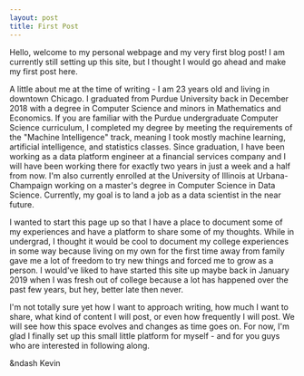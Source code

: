 ```yaml
---
layout: post
title: First Post
---
```


Hello, welcome to my personal webpage and my very first blog post! I am currently still setting up this site, but I thought I would go ahead and make my first post here.

A little about me at the time of writing - I am 23 years old and living in downtown Chicago. I graduated from Purdue University back in December 2018 with a degree in Computer Science and minors in Mathematics and Economics. If you are familiar with the Purdue undergraduate Computer Science curriculum, I completed my degree by meeting the requirements of the "Machine Intelligence" track, meaning I took mostly machine learning, artificial intelligence, and statistics classes. Since graduation, I have been working as a data platform engineer at a financial services company and I will have been working there for exactly two years in just a week and a half from now. I'm also currently enrolled at the University of Illinois at Urbana-Champaign working on a master's degree in Computer Science in Data Science. Currently, my goal is to land a job as a data scientist in the near future.

I wanted to start this page up so that I have a place to document some of my experiences and have a platform to share some of my thoughts. While in undergrad, I thought it would be cool to document my college experiences in some way because living on my own for the first time away from family gave me a lot of freedom to try new things and forced me to grow as a person. I would've liked to have started this site up maybe back in January 2019 when I was fresh out of college because a lot has happened over the past few years, but hey, better late then never.

I'm not totally sure yet how I want to approach writing, how much I want to share, what kind of content I will post, or even how frequently I will post. We will see how this space evolves and changes as time goes on. For now, I'm glad I finally set up this small little platform for myself - and for you guys who are interested in following along.

&ndash Kevin
